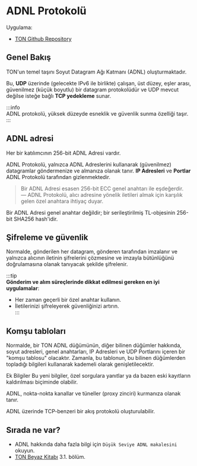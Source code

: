 # ADNL Protokolü

Uygulama:  
* [TON Github Repository](https://github.com/ton-blockchain/ton/tree/master/adnl)

## Genel Bakış

TON'un temel taşını Soyut Datagram Ağı Katmanı (ADNL) oluşturmaktadır.

Bu, **UDP** üzerinde (gelecekte IPv6 ile birlikte) çalışan, üst düzey, eşler arası, güvenilmez (küçük boyutlu) bir datagram protokolüdür ve UDP mevcut değilse isteğe bağlı **TCP yedekleme** sunar.

:::info  
ADNL protokolü, yüksek düzeyde esneklik ve güvenlik sunma özelliği taşır.  
:::

## ADNL adresi

Her bir katılımcının 256-bit ADNL Adresi vardır.

ADNL Protokolü, yalnızca ADNL Adreslerini kullanarak (güvenilmez) datagramlar göndermenize ve almanıza olanak tanır. **IP Adresleri** ve **Portlar** ADNL Protokolü tarafından gizlenmektedir.

> Bir ADNL Adresi esasen 256-bit ECC genel anahtarı ile eşdeğerdir.  
> — ADNL Protokolü, alıcı adresine yönelik iletileri almak için karşılık gelen özel anahtara ihtiyaç duyar.

Bir ADNL Adresi genel anahtar değildir; bir serileştirilmiş TL-objesinin 256-bit SHA256 hash'idir.

## Şifreleme ve güvenlik

Normalde, gönderilen her datagram, gönderen tarafından imzalanır ve yalnızca alıcının iletinin şifrelerini çözmesine ve imzayla bütünlüğünü doğrulamasına olanak tanıyacak şekilde şifrelenir.

:::tip  
**Gönderim ve alım süreçlerinde dikkat edilmesi gereken en iyi uygulamalar**:  
- Her zaman geçerli bir özel anahtar kullanın.  
- İletilerinizi şifreleyerek güvenliğinizi artırın.  
:::

## Komşu tabloları

Normalde, bir TON ADNL düğümünün, diğer bilinen düğümler hakkında, soyut adresleri, genel anahtarları, IP Adresleri ve UDP Portlarını içeren bir "komşu tablosu" olacaktır. Zamanla, bu tablonun, bu bilinen düğümlerden topladığı bilgileri kullanarak kademeli olarak genişletilecektir. 


Ek Bilgiler
Bu yeni bilgiler, özel sorgulara yanıtlar ya da bazen eski kayıtların kaldırılması biçiminde olabilir.  


ADNL, nokta-nokta kanallar ve tüneller (proxy zinciri) kurmanıza olanak tanır.

ADNL üzerinde TCP-benzeri bir akış protokolü oluşturulabilir.

## Sırada ne var?

* ADNL hakkında daha fazla bilgi için `Düşük Seviye ADNL makalesini` okuyun.
* [TON Beyaz Kitabı](https://docs.ton.org/ton.pdf) 3.1. bölüm.
